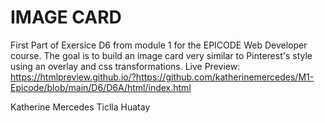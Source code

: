 <h1>IMAGE CARD</h1>

First Part of Exersice D6 from module 1 for the EPICODE Web Developer course.
The goal is to build an image card very similar to Pinterest's style using an overlay and css transformations.
Live Preview: https://htmlpreview.github.io/?https://github.com/katherinemercedes/M1-Epicode/blob/main/D6/D6A/html/index.html

Katherine Mercedes Ticlla Huatay

